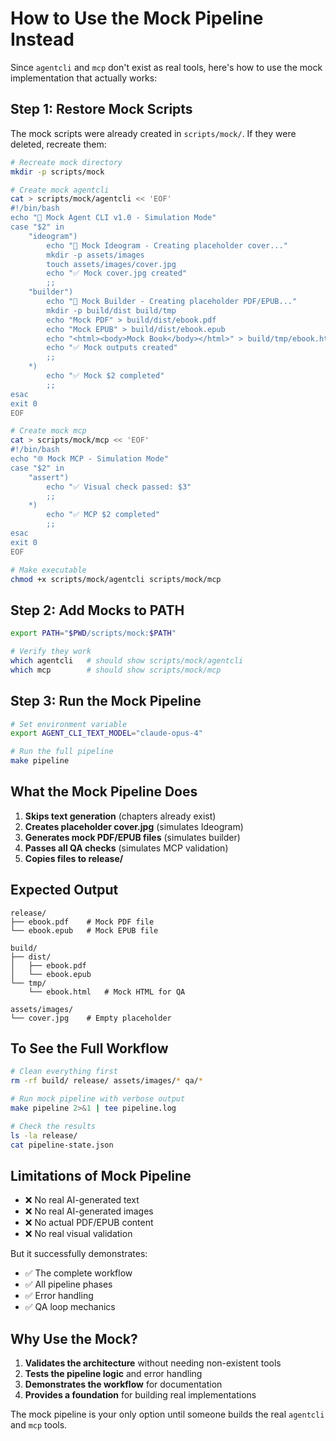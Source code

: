 # How to Use the Mock Pipeline Instead

Since `agentcli` and `mcp` don't exist as real tools, here's how to use the mock implementation that actually works:

## Step 1: Restore Mock Scripts

The mock scripts were already created in `scripts/mock/`. If they were deleted, recreate them:

```bash
# Recreate mock directory
mkdir -p scripts/mock

# Create mock agentcli
cat > scripts/mock/agentcli << 'EOF'
#!/bin/bash
echo "🤖 Mock Agent CLI v1.0 - Simulation Mode"
case "$2" in
    "ideogram")
        echo "🎨 Mock Ideogram - Creating placeholder cover..."
        mkdir -p assets/images
        touch assets/images/cover.jpg
        echo "✅ Mock cover.jpg created"
        ;;
    "builder")
        echo "🔨 Mock Builder - Creating placeholder PDF/EPUB..."
        mkdir -p build/dist build/tmp
        echo "Mock PDF" > build/dist/ebook.pdf
        echo "Mock EPUB" > build/dist/ebook.epub
        echo "<html><body>Mock Book</body></html>" > build/tmp/ebook.html
        echo "✅ Mock outputs created"
        ;;
    *)
        echo "✅ Mock $2 completed"
        ;;
esac
exit 0
EOF

# Create mock mcp
cat > scripts/mock/mcp << 'EOF'
#!/bin/bash
echo "🌐 Mock MCP - Simulation Mode"
case "$2" in
    "assert")
        echo "✅ Visual check passed: $3"
        ;;
    *)
        echo "✅ MCP $2 completed"
        ;;
esac
exit 0
EOF

# Make executable
chmod +x scripts/mock/agentcli scripts/mock/mcp
```

## Step 2: Add Mocks to PATH

```bash
export PATH="$PWD/scripts/mock:$PATH"

# Verify they work
which agentcli   # should show scripts/mock/agentcli
which mcp        # should show scripts/mock/mcp
```

## Step 3: Run the Mock Pipeline

```bash
# Set environment variable
export AGENT_CLI_TEXT_MODEL="claude-opus-4"

# Run the full pipeline
make pipeline
```

## What the Mock Pipeline Does

1. **Skips text generation** (chapters already exist)
2. **Creates placeholder cover.jpg** (simulates Ideogram)
3. **Generates mock PDF/EPUB files** (simulates builder)
4. **Passes all QA checks** (simulates MCP validation)
5. **Copies files to release/**

## Expected Output

```
release/
├── ebook.pdf    # Mock PDF file
└── ebook.epub   # Mock EPUB file

build/
├── dist/
│   ├── ebook.pdf
│   └── ebook.epub
└── tmp/
    └── ebook.html   # Mock HTML for QA

assets/images/
└── cover.jpg    # Empty placeholder
```

## To See the Full Workflow

```bash
# Clean everything first
rm -rf build/ release/ assets/images/* qa/*

# Run mock pipeline with verbose output
make pipeline 2>&1 | tee pipeline.log

# Check the results
ls -la release/
cat pipeline-state.json
```

## Limitations of Mock Pipeline

- ❌ No real AI-generated text
- ❌ No real AI-generated images
- ❌ No actual PDF/EPUB content
- ❌ No real visual validation

But it successfully demonstrates:
- ✅ The complete workflow
- ✅ All pipeline phases
- ✅ Error handling
- ✅ QA loop mechanics

## Why Use the Mock?

1. **Validates the architecture** without needing non-existent tools
2. **Tests the pipeline logic** and error handling
3. **Demonstrates the workflow** for documentation
4. **Provides a foundation** for building real implementations

The mock pipeline is your only option until someone builds the real `agentcli` and `mcp` tools.